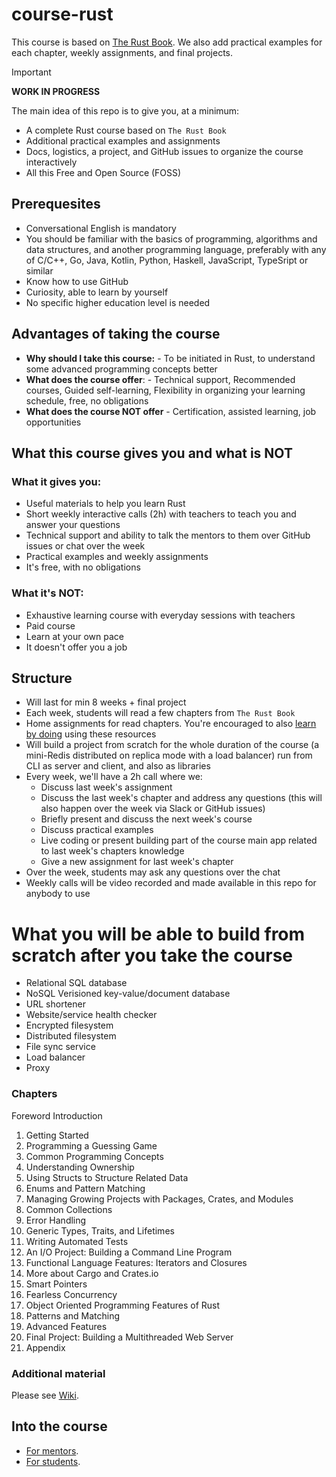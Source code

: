 # course-rust

This course is based on [The Rust Book](https://doc.rust-lang.org/book/). We also add practical examples for each chapter, weekly assignments, and final projects.

> [!IMPORTANT]  
> **WORK IN PROGRESS**
> 
> The main idea of this repo is to give you, at a minimum:
> - A complete Rust course based on `The Rust Book`
> - Additional practical examples and assignments
> - Docs, logistics, a project, and GitHub issues to organize the course interactively
> - All this Free and Open Source (FOSS)

## Prerequesites

- Conversational English is mandatory
- You should be familiar with the basics of programming, algorithms and data structures, and another programming language, preferably with any of C/C++, Go, Java, Kotlin, Python, Haskell, JavaScript, TypeSript or similar
- Know how to use GitHub
- Curiosity, able to learn by yourself
- No specific higher education level is needed

## Advantages of taking the course

- **Why should I take this course:** - To be   initiated in Rust, to understand some advanced programming concepts better
- **What does the course offer**: - Technical support, Recommended courses, Guided self-learning, Flexibility in organizing your learning schedule, free, no obligations          
- **What does the course NOT offer** - Certification, assisted learning, job opportunities

## What this course gives you and what is **NOT**

### What it gives you:

- Useful materials to help you learn Rust
- Short weekly interactive calls (2h) with teachers to teach you and answer your questions
- Technical support and ability to talk  the mentors to them over GitHub issues or chat over the week
- Practical examples and weekly assignments
- It's free, with no obligations

### What it's **NOT**:

- Exhaustive learning course with everyday sessions with teachers
- Paid course
- Learn at your own pace
- It doesn't offer you a job

## Structure

- Will last for min 8 weeks + final project
- Each week, students will read a few chapters from `The Rust Book`
- Home assignments for read chapters. You're encouraged to also [learn by doing](https://github.com/xoriors/course-rust/wiki/Additional-resources#learn-by-doing) using these resources
- Will build a project from scratch for the whole duration of the course (a mini-Redis distributed on replica mode with a load balancer) run from CLI as server and client, and also as libraries
- Every week, we'll have a 2h call where we:
  - Discuss last week's assignment
  - Discuss the last week's chapter and address any questions (this will also happen over the week via Slack or GitHub issues)
  - Briefly present and discuss the next week's course
  - Discuss practical examples
  - Live coding or present building part of the course main app related to last week's chapters knowledge
  - Give a new assignment for last week's chapter
- Over the week, students may ask any questions over the chat
- Weekly calls will be video recorded and made available in this repo for anybody to use

# What you will be able to build from scratch after you take the course

- Relational SQL database
- NoSQL Verisioned key-value/document database
- URL shortener
- Website/service health checker
- Encrypted filesystem
- Distributed filesystem
- File sync service
- Load balancer
- Proxy

### Chapters

Foreword
Introduction
1. Getting Started
2. Programming a Guessing Game
3. Common Programming Concepts
4. Understanding Ownership
5. Using Structs to Structure Related Data
6. Enums and Pattern Matching
7. Managing Growing Projects with Packages, Crates, and Modules
8. Common Collections
9. Error Handling
10. Generic Types, Traits, and Lifetimes
11. Writing Automated Tests
12. An I/O Project: Building a Command Line Program
13. Functional Language Features: Iterators and Closures
14. More about Cargo and Crates.io
15. Smart Pointers
16. Fearless Concurrency
17. Object Oriented Programming Features of Rust
18. Patterns and Matching
19. Advanced Features
20. Final Project: Building a Multithreaded Web Server
21. Appendix

### Additional material

Please see [Wiki](https://github.com/xoriors/course-rust/wiki).

## Into the course

- [For mentors](docs/mentors.md).
- [For students](docs/students.md).
